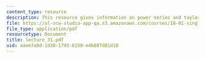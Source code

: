 ```yaml
---
content_type: resource
description: This resource gives information on power series and taylor series.
file: https://ol-ocw-studio-app-qa.s3.amazonaws.com/courses/18-01-single-variable-calculus-fall-2005/aaee7a8d1d3817936159e4b087d81d10_lecture_31.pdf
file_type: application/pdf
resourcetype: Document
title: lecture_31.pdf
uid: aaee7a8d-1d38-1793-6159-e4b087d81d10
---
```

